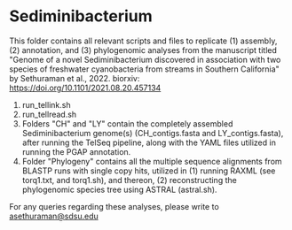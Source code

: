 # Sediminibacterium

This folder contains all relevant scripts and files to replicate (1) assembly, (2) annotation, and (3) phylogenomic analyses from the manuscript titled "Genome of a novel Sediminibacterium discovered in association with two species of freshwater cyanobacteria from streams in Southern California" by Sethuraman et al., 2022. biorxiv: https://doi.org/10.1101/2021.08.20.457134

1) run_tellink.sh
2) run_tellread.sh
3) Folders "CH" and "LY" contain the completely assembled Sediminibacterium genome(s) (CH_contigs.fasta and LY_contigs.fasta), after running the TelSeq pipeline, along with the YAML files utilized in running the PGAP annotation. 
4) Folder "Phylogeny" contains all the multiple sequence alignments from BLASTP runs with single copy hits, utilized in (1) running RAXML (see torq1.txt, and torq1.sh), and thereon, (2) reconstructing the phylogenomic species tree using ASTRAL (astral.sh).

For any queries regarding these analyses, please write to asethuraman@sdsu.edu




